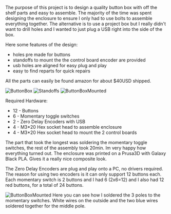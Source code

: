 The purpose of this project is to design a quality button box with off the shelf parts and easy to assemble. 
The majority of the time was spent designing the enclosure to ensure I only had to use bolts to assemble everything together.
The alternative is to use a project box but I really didn't want to drill holes and I wanted to just plug a USB right into the side of the box. 

Here some features of the design: 
- holes pre made for buttons
- standoffs to mount the the control board encoder are provided
- usb holes are aligned for easy plug and play
- easy to find reparts for quick repairs 

All the parts can easily be found amazon for about $40USD shipped. 

![ButtonBox](../assets/images/simracing/20210201_194734.jpg)
![Standoffs](../assets/images/simracing/20210201_193154.jpg)
![ButtonBoxMounted](../assets/images/simracing/20210201_200602.jpg)

Required Hardware:
- 12 - Buttons 
- 6 - Momentary toggle switches
- 2 - Zero Delay Encoders with USB 
- 4 - M3*20 Hex socket head to assemble enclosure
- 4 - M3*20 Hex socket head to mount the 2 control boards

The part that took the longest was soldering the momentary toggle switches, the rest of the assembly took 20min. Im very happy how everything turned out. The enclosure was printed on a Prusa3D with Galaxy Black PLA. Gives it a really nice composite look.

The Zero Delay Encoders are plug and play onto a PC, no drivers required. The reason for using two encoders is it can only support 12 buttons each. Each momentary switch is 2 buttons and I had 6 (2x6=12) and I also had 12  red buttons, for a total of 24 buttons. 
 
![ButtonBoxMounted](../assets/images/simracing/122044_004.jpeg)
Here you can see how I soldered the 3 poles to the momentary switches. White wires on the outside and the two blue wires soldered together for the middle pole. 